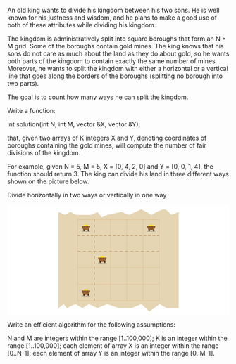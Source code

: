 An old king wants to divide his kingdom between his two sons. He is well known for his justness and wisdom, and he plans to make a good use of both of these attributes while dividing his kingdom.

The kingdom is administratively split into square boroughs that form an N × M grid. Some of the boroughs contain gold mines. The king knows that his sons do not care as much about the land as they do about gold, so he wants both parts of the kingdom to contain exactly the same number of mines. Moreover, he wants to split the kingdom with either a horizontal or a vertical line that goes along the borders of the boroughs (splitting no borough into two parts).

The goal is to count how many ways he can split the kingdom.

Write a function:

int solution(int N, int M, vector<int> &X, vector<int> &Y);

that, given two arrays of K integers X and Y, denoting coordinates of boroughs containing the gold mines, will compute the number of fair divisions of the kingdom.

For example, given N = 5, M = 5, X = [0, 4, 2, 0] and Y = [0, 0, 1, 4], the function should return 3. The king can divide his land in three different ways shown on the picture below.

Divide horizontally in two ways or vertically in one way
  
  
<img src="demo.png" align="center" />
                                 
Write an efficient algorithm for the following assumptions:

N and M are integers within the range [1..100,000];
K is an integer within the range [1..100,000];
each element of array X is an integer within the range [0..N-1];
each element of array Y is an integer within the range [0..M-1].
